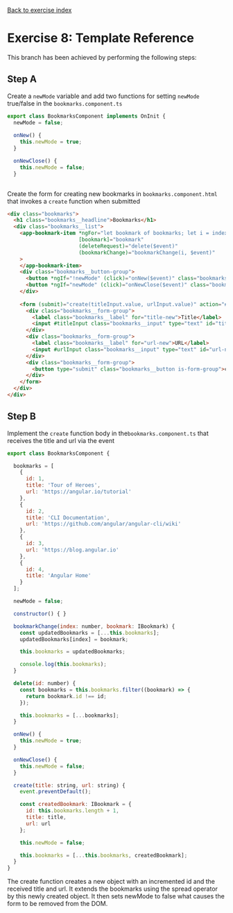 [Back to exercise index](https://github.com/aperto-frontend/angular-workshop#angular-workshop)

# Exercise 8: Template Reference 

This branch has been achieved by performing the following steps:

## Step A

Create a `newMode` variable and add two functions for setting `newMode` true/false in the `bookmarks.component.ts`

```javascript
export class BookmarksComponent implements OnInit {
  newMode = false;
  
  onNew() {
    this.newMode = true;
  }

  onNewClose() {
    this.newMode = false;
  }
  
```

Create the form for creating new bookmarks in `bookmarks.component.html` that invokes a `create` function when submitted

```html
<div class="bookmarks">
  <h1 class="bookmarks__headline">Bookmarks</h1>
  <div class="bookmarks__list">
    <app-bookmark-item *ngFor="let bookmark of bookmarks; let i = index;"
                       [bookmark]="bookmark"
                       (deleteRequest)="delete($event)"
                       (bookmarkChange)="bookmarkChange(i, $event)"
    >
    </app-bookmark-item>
    <div class="bookmarks__button-group">
      <button *ngIf="!newMode" (click)="onNew($event)" class="bookmarks__button">new</button>
      <button *ngIf="newMode" (click)="onNewClose($event)" class="bookmarks__button">close</button>
    </div>
  
    <form (submit)="create(titleInput.value, urlInput.value)" action="#" method="get" *ngIf="newMode" class="bookmarks__form">
      <div class="bookmarks__form-group">
        <label class="bookmarks__label" for="title-new">Title</label>
        <input #titleInput class="bookmarks__input" type="text" id="title-new" />
      </div>
      <div class="bookmarks__form-group">
        <label class="bookmarks__label" for="url-new">URL</label>
        <input #urlInput class="bookmarks__input" type="text" id="url-new" />
      </div>
      <div class="bookmarks__form-group">
        <button type="submit" class="bookmarks__button is-form-group">create</button>
      </div>
    </form>
  </div>
</div>
```

## Step B

Implement the `create` function body in the`bookmarks.component.ts` that receives the title and url via the event

```javascript
export class BookmarksComponent {

  bookmarks = [
    {
      id: 1,
      title: 'Tour of Heroes',
      url: 'https://angular.io/tutorial'
    },
    {
      id: 2,
      title: 'CLI Documentation',
      url: 'https://github.com/angular/angular-cli/wiki'
    },
    {
      id: 3,
      url: 'https://blog.angular.io'
    },
    {
      id: 4,
      title: 'Angular Home'
    }
  ];

  newMode = false;

  constructor() { }

  bookmarkChange(index: number, bookmark: IBookmark) {
    const updatedBookmarks = [...this.bookmarks];
    updatedBookmarks[index] = bookmark;

    this.bookmarks = updatedBookmarks;

    console.log(this.bookmarks);
  }

  delete(id: number) {
    const bookmarks = this.bookmarks.filter((bookmark) => {
      return bookmark.id !== id;
    });

    this.bookmarks = [...bookmarks];
  }

  onNew() {
    this.newMode = true;
  }

  onNewClose() {
    this.newMode = false;
  }

  create(title: string, url: string) {
    event.preventDefault();

    const createdBookmark: IBookmark = {
      id: this.bookmarks.length + 1,
      title: title,
      url: url
    };

    this.newMode = false;

    this.bookmarks = [...this.bookmarks, createdBookmark];
  }
}
```

The create function creates a new object with an incremented id and the received title and url. It extends the bookmarks using the spread operator by this newly created object. It then sets newMode to false what causes the form to be removed from the DOM.
